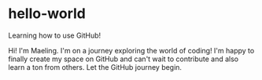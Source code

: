 # hello-world
Learning how to use GitHub!

Hi! I'm Maeling. I'm on a journey exploring the world of coding! I'm happy to finally create my space on GitHub and can't wait to contribute and also learn a ton from others. Let the GitHub journey begin. 
